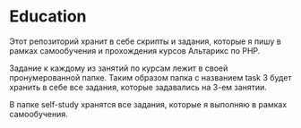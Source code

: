 # Education

Этот репозиторий хранит в себе скрипты и задания, которые я пишу в рамках самообучения и прохождения курсов Альтарикс по PHP.

Задание к каждому из занятий по курсам лежит в своей пронумерованной папке. Таким образом папка с названием task 3 будет хранить 
в себе все задания, которые задавались на 3-ем занятии.

В папке self-study хранятся все задания, которые я выполняю в рамках самообучения.
